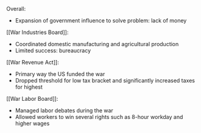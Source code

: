 
Overall: 
- Expansion of government influence to solve problem: lack of money


[[War Industries Board]]:
- Coordinated domestic manufacturing and agricultural production
- Limited success: bureaucracy 

[[War Revenue Act]]:
- Primary way the US funded the war
- Dropped threshold for low tax bracket and significantly increased taxes for highest

[[War Labor Board]]: 
- Managed labor debates during the war
- Allowed workers to win several rights such as 8-hour workday and higher wages


